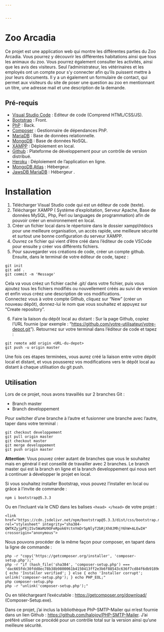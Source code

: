 ```yaml
---


---
```


<h1 id="zoo-arcadia">Zoo Arcadia</h1>
<p>Ce projet est une application web qui montre les différentes parties du Zoo Arcadia. Vous pourrez y découvrir les différentes habitations ainsi que tous les animaux du zoo. Vous pourrez également consulter les activités, ainsi que les avis des visiteurs. Seul l’administrateur, les vétérinaires et les employés ont un compte pour s’y connecter afin qu’ils puissent mettre à jour leurs documents. Il y a un également un formulaire de contact, qui permet aux visiteurs du site de poser une question au zoo en mentionnant un titre, une adresse mail et une description de la demande.</p>
<!-- <p>Lien du déploiement : <a href="https://zoo-arcadia-2024-7efa0677447b.herokuapp.com/">https://zoo-arcadia-2024-7efa0677447b.herokuapp.com/</a></p>
<p>Lien des maquettes avec Figma : <a href="https://www.figma.com/file/iXyHguaEtQRTkp5iiRJqGF/Arcadia?type=design&node-id=0%3A1&mode=design&t=7VZwzasuJpaGJoeR-1">Cliquez-ici</a></p>
<p>Lien de mon gestion de projet avec Trello : <a href="https://trello.com/b/2YBX2Upm/zoo-arcadia" >Cliquez-ici</a></p>
<p>Lien Github : <a href="https://github.com/marca95/projet.git" >Cliquez-ici</a></p> -->
<h2 id="pré-requis">Pré-requis</h2>
<ul>
<li><a href="https://code.visualstudio.com/download">Visual Studio Code</a> : Editeur de code (Comprend HTML/CSS/JS).</li>
<li><a href="https://cdn.jsdelivr.net/npm/bootstrap@5.3.2/dist/css/bootstrap.min.css">Bootstrap</a> : Front.</li>
<li><a href="https://www.php.net/downloads.php#gpg-8.2">PhP</a> : Back.</li>
<li><a href="https://getcomposer.org/download/">Composer</a> : Gestionnaire de dépendances PhP.</li>
<li><a href="https://mariadb.org/download/?t=mariadb&amp;p=mariadb&amp;r=11.3.2&amp;os=windows&amp;cpu=x86_64&amp;pkg=msi&amp;mirror=serverion">MariaDB</a> : Base de données relationnelle.</li>
<li><a href="https://www.mongodb.com/try/download/community">MongoDB</a> : Base de données NoSQL.</li>
<li><a href="https://www.apachefriends.org/fr/download.html">XAMPP</a> : Déploiement en local.</li>
<li><a href="https://docs.github.com/en/enterprise-server@3.10/desktop/installing-and-authenticating-to-github-desktop/installing-github-desktop">Github</a> : Plateforme de développement pour un  contrôle de version distribué.</li>
<li><a href="https://help.heroku.com/FZDDCBLB/how-can-i-download-my-code-from-heroku">Heroku</a> : Déploiement de l’application en ligne.</li>
<li><a href="https://www.mongodb.com/fr-fr/lp/cloud/atlas/try4?utm_source=google&amp;utm_campaign=search_gs_pl_evergreen_atlas_core_prosp-brand_gic-null_emea-be_ps-all_desktop_eng_lead&amp;utm_term=mongodb%20atlas%20download&amp;utm_medium=cpc_paid_search&amp;utm_ad=p&amp;utm_ad_campaign_id=12212624380&amp;adgroup=115749707223&amp;cq_cmp=12212624380&amp;gad_source=1&amp;gclid=EAIaIQobChMInYulzK7ahQMVyKmDBx2pbATgEAAYASAAEgI9WfD_BwE?utm_source=google&amp;utm_campaign=search_gs_pl_evergreen_atlas_core_prosp-brand_gic-null_emea-be_ps-all_desktop_eng_lead&amp;utm_term=mongodb%20atlas%20download&amp;utm_medium=cpc_paid_search&amp;utm_ad=p&amp;utm_ad_campaign_id=12212624380&amp;adgroup=115749707223&amp;cq_cmp=12212624380&amp;gad_source=1&amp;gclid=EAIaIQobChMInYulzK7ahQMVyKmDBx2pbATgEAAYASAAEgI9WfD_BwE">MongoDB  Atlas</a> : Hébergeur.</li>
<li><a href="https://elements.heroku.com/addons/jawsdb-maria">JawsDB MariaDB</a> : Hébergeur .</li>
</ul>
<h1 id="installation">Installation</h1>
<ol>
<li>Télécharger Visual Studio code qui est un éditeur de code (texte).</li>
<li>Télécharger XAMPP ( Système d’exploitation, Serveur Apache, Base de<br>
données MySQL, Php, Perl ou languages de programmation) afin de<br>
pouvoir créer un environnement en local.</li>
<li>Créer un fichier local dans le répertoire dans le dossier xampp\htdocs pour une 		meilleure organisation, un accès rapide, une meilleure sécurité et surtout une bonne configuration du serveur XAMPP.</li>
<li>Ouvrez ce fichier qui vient d’être créé dans l’éditeur de code VSCode pour ensuite y créer vos différents fichiers.</li>
<li>Pour sauvegarder vos créations de code, créer un compte github. Ensuite, dans le terminal de votre éditeur de code, tapez :</li>
</ol>
<pre><code>git init 
git add .
git commit -m 'Message'
</code></pre>
<p>Cela va vous créez un fichier caché .git/ dans votre fichier, puis vous ajoutez tous les fichiers modifiés  ou nouvellement créés au suivi de version et enfin vous créez une description de vos modifications.<br>
Connectez vous à votre compte Github, cliquez sur “New” (créer un nouveau dépôt), donnez-lui le nom que vous souhaitez et appuyez sur “Create repository”.</p>
<ol start="6">
<li>Faire la liaison du dépôt local au distant : Sur la page Github, copiez l’URL fournie (par exemple : “<a href="https://github.com/votre-utilisateur/votre-depot.git">https://github.com/votre-utilisateur/votre-depot.git</a>”). Retournez sur votre terminal dans l’éditeur de code et tapez :</li>
</ol>
<pre><code>git remote add origin &lt;URL-du-depot&gt;
git push -u origin master
</code></pre>
<p>Une fois ces étapes terminées, vous aurez créé la liaison entre votre dépôt local et distant, et vous pousserez vos modifications vers le dépôt local au distant à chaque utilisation du git push.</p>
<h2 id="utilisation">Utilisation</h2>
<p>Lors de ce projet, nous avons travaillés sur 2 branches Git :</p>
<ul>
<li>Branch master</li>
<li>Branch developpement</li>
</ul>
<p>Pour switcher d’une branche à l’autre et fusionner une branche avec l’autre, taper dans votre terminal :</p>
<pre><code>git checkout developpement
git pull origin master 
git checkout master
git merge developpement
git push origin master
</code></pre>
<p><strong>Attention</strong>: Vous pouvez créer autant de branches que vous le souhaitez mais en général il est conseillé de travailler avec 2 branches. Le branch master qui est la branch en ligne et la branch developpement qui nous sert à continuer à développer le projet en local.</p>
<p>Si vous souhaitez installer Bootstrap, vous pouvez l’installer en local ou grâce à l’invite de commande :</p>
<pre><code>npm i bootstrap@5.3.3
</code></pre>
<p>Ou en l’incluant via le CND dans les balises <code>&lt;head&gt; &lt;/head&gt;</code> de votre projet :</p>
<pre><code>&lt;link href="https://cdn.jsdelivr.net/npm/bootstrap@5.3.3/dist/css/bootstrap.min.css" rel="stylesheet" integrity="sha384-QWTKZyjpPEjISv5WaRU9OFeRpok6YctnYmDr5pNlyT2bRjXh0JMhjY6hW+ALEwIH" crossorigin="anonymous"&gt;
</code></pre>
<p>Nous pouvons procéder de la même façon pour composer, en tapant dans la ligne de commande :</p>
<pre><code>php -r "copy('https://getcomposer.org/installer', 'composer-setup.php');"
php -r "if (hash_file('sha384', 'composer-setup.php') === 'dac665fdc30fdd8ec78b38b9800061b4150413ff2e3b6f88543c636f7cd84f6db9189d43a81e5503cda447da73c7e5b6') { echo 'Installer verified'; } else { echo 'Installer corrupt'; unlink('composer-setup.php'); } echo PHP_EOL;"
php composer-setup.php
php -r "unlink('composer-setup.php');"
</code></pre>
<p>Ou en téléchargeant l’exécutable : <a href="https://getcomposer.org/download/">https://getcomposer.org/download/</a> (Composer-Setup.exe).</p>
<p>Dans ce projet, j’ai inclus la bibliothèque PhP-SMTP-Mailer qui m’est fournie dans un lien Github : <a href="https://github.com/halojoy/PHP-SMTP-Mailer">https://github.com/halojoy/PHP-SMTP-Mailer</a>. J’ai préféré utiliser ce procédé pour un contrôle total sur la version ainsi qu’une meilleure sécurité.</p>
<!-- <h1 id="autorisations-à-la-connexion">Autorisations à la connexion</h1>
<p>Seul 3 types de personnes peuvent se connecter à l’application et ainsi remplir les rapports adéquats :</p>
<ol>
<li>L’administrateur</li>
<li>Les vétérinaires</li>
<li>Les employés</li>
</ol>
<p>Il ne peut y avoir qu’un seul administrateur du site. Ici en l’occurrence, il se prénomme José.<br>
José a accès a sa page d’administrateur en se connectant à la page  <a href="https://zoo-arcadia-2024-efa0677447b.herokuapp.com/connexion.php">https://zoo-arcadia-2024-efa0677447b.herokuapp.com/connexion.php</a> . Une fois connecté, il aura accès à la création d’un nouveau membre, changer les heures d’ouverture du zoo, modifier les habitats ou animaux, etc…</p>
<p>Les vétérinaires peuvent eux aussi remplir leurs rapports en se connectant sur le site à la même adresse. Ici, notre vétérinaire principale s’appelle Lise. Elle aura droit à voir et mettre à jour tous les animaux du zoo, leur nourriture, état, détails, etc… Elle pourra également mettre un commentaire sur les habitats des animaux ainsi qu'une amélioration possible.</p>
<p>Pour les employés, ils se connectent de la même manière que les deux précédents. Notre employée sélectionnée s’appelle Emma. Elle pourra gérer les avis des visiteurs (les supprimer ou les publier), gérer les gestions de la nourriture des animaux ainsi que modifier les services du zoo.</p>
<h2 id="images-citations-et-détails">Images, citations et détails</h2>
<p>Toutes les images sont libres de droits et gratuites. Elles viennent du site : <a href="https://pixabay.com/fr/">Pixabay</a>.<br>
La citation à la page d’accueil vient du site <a href="https://citations.ouest-france.fr/citation-francois-mauriac/sert-rien-homme-gagner-lune-32107.html">citations.ouest-france.fr</a>. Cette phrase à été dit par <em>François Mauriac</em>.<br>
Les informations sur les animaux sont des informations fictives. Vous ne devez pas vous baser sur ces informations. Le zoo n’est pas réel, tout a été inventé.</p>
 -->

